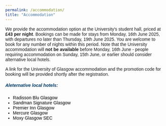 ```yaml
---
permalink: /accommodation/
title: "Accommodation"
---
```


<html>
<meta name="viewport" content="width=device-width, initial-scale=1"> 
<head>
<style>
body {
  font-family: sans-serif;
}
a:link {
  color:  black;
  background-color: transparent;
  text-decoration: none;
}
a:visited {
  color: black;
  background-color: #F0F8FF;
  text-decoration: none;
}
a:hover {
  color: #003865;
  background-color: #F0F8FF;
  text-decoration: underline;
}
a:active {
  color: #003865;
  background-color: #F8F8FF;
  text-decoration: underline;
}
</style>
</head>
<body>
<!--- <h5 style="color:#003865; font-family: sans-serif;">Kindly note that accommodation must be booked separately from registration.</h5>

<h1>Campus Accomodation</h1><br>
--->
<p>
We provide the accommodation option at the University's student hall, priced at <strong>£43 per night</strong>. Bookings can be made for stays from Monday, 16th June 2025, with departures no later than Thursday, 19th June 2025. You are welcome to book for any number of nights within this period.  Note that the University accommodation will <strong>not be available</strong> before Monday, 16th June - people requiring accommodation on Sunday, 15th June, or earlier should consider alternative local hotels.
</p>

<p>
  A link for the University of Glasgow accommodation and the promotion code for booking will be provided shortly after the registration.
</p>

<h5 style="color:#003865; font-family:sans-serif;">Aleternative local hotels:</h5>

<ul>
  <li><a href="https://www.radissonhotels.com/en-us/hotels/radisson-blu-glasgow?msockid=0daa796588e869933e696d8e89d868bb">Radisson Blu Glasgow</a></li>
  <li><a href="https://www.sandmansignature.co.uk/glasgow">Sandman Signature Glasgow</a></li>
  <li><a href="https://www.premierinn.com/gb/en/hotels/scotland/strathclyde/glasgow.html">Premier Inn Glasgow</a></li>
  <li><a href="https://www.mercureglasgow.co.uk/">Mercure Glasgow</a></li>
  <li><a href="https://www.marriott.com/en-us/hotels/glaos-moxy-glasgow-sec/overview/">Moxy Glasgow SEC</a></li>
</ul>
 
</body>
